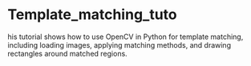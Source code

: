 # Template_matching_tuto
his tutorial shows how to use OpenCV in Python for template matching, including loading images, applying matching methods, and drawing rectangles around matched regions. 